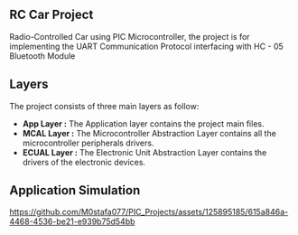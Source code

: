 ## RC Car Project

Radio-Controlled Car using PIC  Microcontroller, the project is for implementing the UART Communication Protocol
interfacing with HC - 05 Bluetooth Module

## Layers

The project consists of three main layers as follow:

 - **App Layer :** The Application layer contains the project main files.
 - **MCAL Layer :** The Microcontroller Abstraction Layer contains all the 		                  
                     microcontroller peripherals drivers.
 - **ECUAL Layer :** The Electronic Unit Abstraction Layer contains the drivers 
                     of the electronic devices.

## Application Simulation
https://github.com/M0stafa077/PIC_Projects/assets/125895185/615a846a-4468-4536-be21-e939b75d54bb